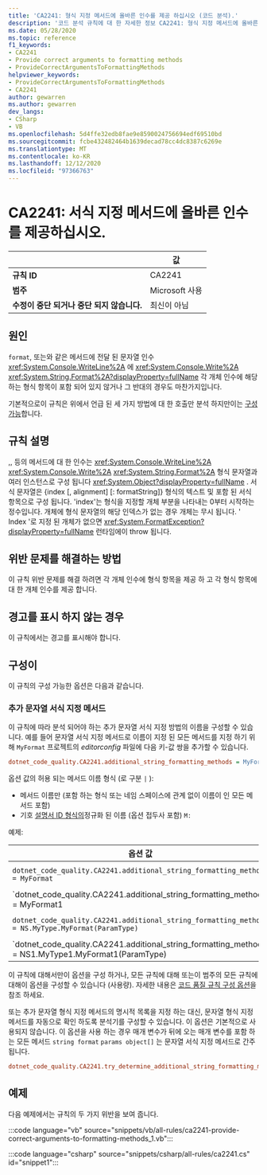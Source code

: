 ```yaml
---
title: 'CA2241: 형식 지정 메서드에 올바른 인수를 제공 하십시오 (코드 분석).'
description: '코드 분석 규칙에 대 한 자세한 정보 CA2241: 형식 지정 메서드에 올바른 인수 제공'
ms.date: 05/28/2020
ms.topic: reference
f1_keywords:
- CA2241
- Provide correct arguments to formatting methods
- ProvideCorrectArgumentsToFormattingMethods
helpviewer_keywords:
- ProvideCorrectArgumentsToFormattingMethods
- CA2241
author: gewarren
ms.author: gewarren
dev_langs:
- CSharp
- VB
ms.openlocfilehash: 5d4ffe32edb8fae9e8590024756694edf69510bd
ms.sourcegitcommit: fcbe432482464b1639decad78cc4dc8387c6269e
ms.translationtype: MT
ms.contentlocale: ko-KR
ms.lasthandoff: 12/12/2020
ms.locfileid: "97366763"
---
```

# <a name="ca2241-provide-correct-arguments-to-formatting-methods"></a>CA2241: 서식 지정 메서드에 올바른 인수를 제공하십시오.

| | 값 |
|-|-|
| **규칙 ID** |CA2241|
| **범주** |Microsoft 사용|
| **수정이 중단 되거나 중단 되지 않습니다.** |최신이 아님|

## <a name="cause"></a>원인

`format`, 또는와 같은 메서드에 전달 된 문자열 인수 <xref:System.Console.WriteLine%2A> 에 <xref:System.Console.Write%2A> <xref:System.String.Format%2A?displayProperty=fullName> 각 개체 인수에 해당 하는 형식 항목이 포함 되어 있지 않거나 그 반대의 경우도 마찬가지입니다.

기본적으로이 규칙은 위에서 언급 된 세 가지 방법에 대 한 호출만 분석 하지만이는 [구성 가능](#configurability)합니다.

## <a name="rule-description"></a>규칙 설명

,, 등의 메서드에 대 한 인수는 <xref:System.Console.WriteLine%2A> <xref:System.Console.Write%2A> <xref:System.String.Format%2A> 형식 문자열과 여러 인스턴스로 구성 됩니다 <xref:System.Object?displayProperty=fullName> . 서식 문자열은 {index [, alignment] [: formatString]} 형식의 텍스트 및 포함 된 서식 항목으로 구성 됩니다. 'index'는 형식을 지정할 개체 부분을 나타내는 0부터 시작하는 정수입니다. 개체에 형식 문자열의 해당 인덱스가 없는 경우 개체는 무시 됩니다. ' Index '로 지정 된 개체가 없으면 <xref:System.FormatException?displayProperty=fullName> 런타임에이 throw 됩니다.

## <a name="how-to-fix-violations"></a>위반 문제를 해결하는 방법

이 규칙 위반 문제를 해결 하려면 각 개체 인수에 형식 항목을 제공 하 고 각 형식 항목에 대 한 개체 인수를 제공 합니다.

## <a name="when-to-suppress-warnings"></a>경고를 표시 하지 않는 경우

이 규칙에서는 경고를 표시해야 합니다.

## <a name="configurability"></a>구성이

이 규칙의 구성 가능한 옵션은 다음과 같습니다.

### <a name="additional-string-formatting-methods"></a>추가 문자열 서식 지정 메서드

이 규칙에 따라 분석 되어야 하는 추가 문자열 서식 지정 방법의 이름을 구성할 수 있습니다. 예를 들어 문자열 서식 지정 메서드로 이름이 지정 된 모든 메서드를 지정 하기 위해 `MyFormat` 프로젝트의 *editorconfig* 파일에 다음 키-값 쌍을 추가할 수 있습니다.

```ini
dotnet_code_quality.CA2241.additional_string_formatting_methods = MyFormat
```

옵션 값의 허용 되는 메서드 이름 형식 (로 구분 `|` ):

- 메서드 이름만 (포함 하는 형식 또는 네임 스페이스에 관계 없이 이름이 인 모든 메서드 포함)
- 기호 [설명서 ID 형식의](../../../csharp/programming-guide/xmldoc/processing-the-xml-file.md#id-strings)정규화 된 이름 (옵션 접두사 포함) `M:`

예제:

| 옵션 값 | 요약 |
| --- | --- |
|`dotnet_code_quality.CA2241.additional_string_formatting_methods = MyFormat` | 컴파일할 때 ' MyFormat ' 이라는 모든 메서드를 찾습니다.
|`dotnet_code_quality.CA2241.additional_string_formatting_methods = MyFormat1|MyFormat2` | 컴파일에서 ' MyFormat1 ' 또는 ' MyFormat2 '로 명명 된 모든 메서드를 찾습니다.
|`dotnet_code_quality.CA2241.additional_string_formatting_methods = NS.MyType.MyFormat(ParamType)` | 지정 된 정규화 된 시그니처와 특정 메서드 ' MyFormat '을 일치 시킵니다.
|`dotnet_code_quality.CA2241.additional_string_formatting_methods = NS1.MyType1.MyFormat1(ParamType)|NS2.MyType2.MyFormat2(ParamType)` | 특정 메서드 ' MyFormat1 ' 및 ' MyFormat2 '를 해당 하는 정규화 된 시그니처와 일치 시킵니다.

이 규칙에 대해서만이 옵션을 구성 하거나, 모든 규칙에 대해 또는이 범주의 모든 규칙에 대해이 옵션을 구성할 수 있습니다 (사용량). 자세한 내용은 [코드 품질 규칙 구성 옵션](../code-quality-rule-options.md)을 참조 하세요.

또는 추가 문자열 형식 지정 메서드의 명시적 목록을 지정 하는 대신, 문자열 형식 지정 메서드를 자동으로 확인 하도록 분석기를 구성할 수 있습니다. 이 옵션은 기본적으로 사용되지 않습니다. 이 옵션을 사용 하는 경우 매개 변수가 뒤에 오는 매개 변수를 포함 하는 모든 메서드 `string format` `params object[]` 는 문자열 서식 지정 메서드로 간주 됩니다.

```ini
dotnet_code_quality.CA2241.try_determine_additional_string_formatting_methods_automatically = true
```

## <a name="example"></a>예제

다음 예제에서는 규칙의 두 가지 위반을 보여 줍니다.

:::code language="vb" source="snippets/vb/all-rules/ca2241-provide-correct-arguments-to-formatting-methods_1.vb":::

:::code language="csharp" source="snippets/csharp/all-rules/ca2241.cs" id="snippet1":::
